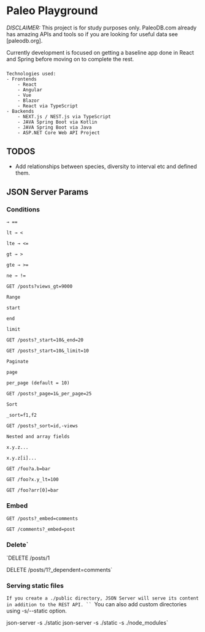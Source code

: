 
# Paleo Playground

*DISCLAIMER:* This project is for study purposes only. PaleoDB.com already has amazing APIs and tools 
so if you are looking for useful data see [paleodb.org].

Currently development is focused on getting a baseline app done in React and Spring before moving on to complete the rest.

###
    Technologies used:
    - Frontends
        - React
        - Angular
        - Vue
        - Blazor
        - React via TypeScript
    - Backends
        - NEXT.js / NEST.js via TypeScript
        - JAVA Spring Boot via Kotlin 
        - JAVA Spring Boot via Java
        - ASP.NET Core Web API Project

## TODOS
* Add relationships between species, diversity to interval etc and defined them.

## JSON Server Params

### Conditions
`→ ==`

`lt → <`

`lte → <=`

`gt → >`

`gte → >=`

`ne → !=`

`GET /posts?views_gt=9000`

`Range`

`start`

`end`

`limit`

`GET /posts?_start=10&_end=20`

`GET /posts?_start=10&_limit=10`

`Paginate`

`page`

`per_page (default = 10)`

`GET /posts?_page=1&_per_page=25`

`Sort`

`_sort=f1,f2`

`GET /posts?_sort=id,-views`

`Nested and array fields`

`x.y.z...`

`x.y.z[i]...`

`GET /foo?a.b=bar`

`GET /foo?x.y_lt=100`

`GET /foo?arr[0]=bar`

### Embed
`GET /posts?_embed=comments`

`GET /comments?_embed=post`
### Delete`
`DELETE /posts/1

DELETE /posts/1?_dependent=comments`
### Serving static files
`If you create a ./public directory, JSON Server will serve its content in addition to the REST API.
``
`You can also add custom directories using -s/--static option.

json-server -s ./static
json-server -s ./static -s ./node_modules`

